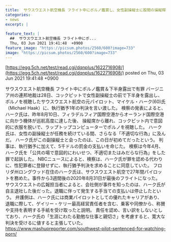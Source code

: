 ```yaml
---
title:  サウスウエスト航空機長 フライト中にポルノ鑑賞し、女性副操縦士に股間の操縦桿を見せつける  
categories:
- news
excerpt: |
  
feature_text: |
  ##  サウスウエスト航空機長 フライト中にポ...
  Thu, 03 Jun 2021 19:41:48  +0900
feature_image: "https://picsum.photos/2560/600?image=733"
image: "https://picsum.photos/2560/600?image=733"
---
```


[https://egg.5ch.net/test/read.cgi/dqnplus/1622716908/](https://egg.5ch.net/test/read.cgi/dqnplus/1622716908/)
posted on Thu, 03 Jun 2021 19:41:48  +0900

<!--more-->

サウスウエスト航空機長 フライト中にポルノ鑑賞＆下半身露出で有罪 バージニア州の連邦地裁は28日、コックピットで女性副操縦士の前で下半身を露出し、 ポルノを視聴したサウスウエスト航空の元パイロット、マイケル・ハーク(60)氏（Michael Haak）に、執行猶予1年の判決を言い渡した。 検察の発表によると、ハーク氏は、昨年8月10日、フィラデルフィア国際空港からオーランド国際空港に向かう機体が巡航高度に達した後、 操縦席から離れ、コックピット内で意図的に衣服を脱いで、ラップトップコンピューターでポルノを視聴した。 ハーク氏は、女性の副操縦士が任務を続けている間、さらなる「不適切な行為」に及んだ。 ハーク氏がこの副操縦士と会ったのは、この日が初めてだったという。 判事は、執行猶予に加えて、5千ドルの罰金の支払いを命じた。 検察は今年4月、ハーク氏を「公共の場で意図的にわいせつ、不適切またはみだらな行為」をした罪で起訴した。 NBCニュースによると、検察は、ハーク氏が罪を認める代わりに、性犯罪者に登録せずに、執行猶予判決を求めることに同意していた。 フロリダ州ロングウッド在住のハーク氏は、サウスウエスト航空で27年間パイロットを務めた。事件から3週間後の2020年8月31日が最後のフライトになった。 サウスウエストの広報担当者によると、会社側が事件を知ったのは、ハーク氏が自主退社した後だった。退職に伴って発生する手当ての支払いは停止したという。 弁護側は、ハーク氏には商業パイロットとしての優れたキャリアがあり、 退職に際して、ゲイリー・ケリー最高経営責任者を含む、乗客や同僚から、称賛や支持を表明する手紙を受け取ったと説明。 責任を認め、言い訳をしないとしており、ハーク氏の「生涯にわたる勤勉な仕事と親切さ」を考慮すると、寛大な判決を受けるに値すると主張していた。 https://www.mashupreporter.com/southwest-pilot-sentenced-for-watching-porn/
